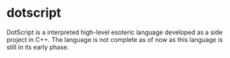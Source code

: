 # dotscript
DotScript is a interpreted high-level esoteric language developed as a side project in C++. The language is not complete as of now as this language is still in its early phase.
